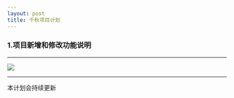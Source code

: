```yaml
---
layout: post
title: 千秋项目计划
---
```


### 1.项目新增和修改功能说明
--------------------
![](new_art.png)



----------------------
本计划会持续更新

